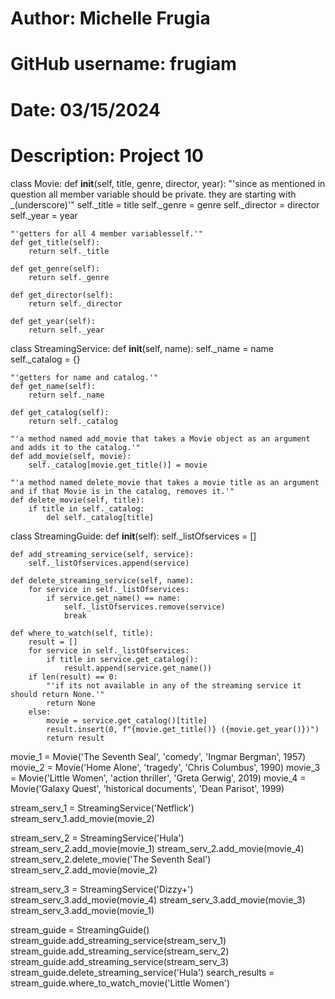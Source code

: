 # Author: Michelle Frugia
# GitHub username: frugiam
# Date: 03/15/2024
# Description: Project 10

class Movie:
    def __init__(self, title, genre, director, year):
        "'since as mentioned in question all member variable should be private. they are starting with _(underscore)'"
        self._title = title
        self._genre = genre
        self._director = director
        self._year = year

    "'getters for all 4 member variablesself.'"
    def get_title(self):
        return self._title

    def get_genre(self):
        return self._genre

    def get_director(self):
        return self._director

    def get_year(self):
        return self._year


class StreamingService:
    def __init__(self, name):
        self._name = name
        self._catalog = {}

    "'getters for name and catalog.'"
    def get_name(self):
        return self._name

    def get_catalog(self):
        return self._catalog

    "'a method named add_movie that takes a Movie object as an argument and adds it to the catalog.'"
    def add_movie(self, movie):
        self._catalog[movie.get_title()] = movie

    "'a method named delete_movie that takes a movie title as an argument and if that Movie is in the catalog, removes it.'"
    def delete_movie(self, title):
        if title in self._catalog:
            del self._catalog[title]


class StreamingGuide:
    def __init__(self):
        self._listOfservices = []

    def add_streaming_service(self, service):
        self._listOfservices.append(service)

    def delete_streaming_service(self, name):
        for service in self._listOfservices:
            if service.get_name() == name:
                self._listOfservices.remove(service)
                break

    def where_to_watch(self, title):
        result = []
        for service in self._listOfservices:
            if title in service.get_catalog():
                result.append(service.get_name())
        if len(result) == 0:
            "'if its not available in any of the streaming service it should return None.'"
            return None
        else:
            movie = service.get_catalog()[title]
            result.insert(0, f"{movie.get_title()} ({movie.get_year()})")
            return result


movie_1 = Movie('The Seventh Seal', 'comedy', 'Ingmar Bergman', 1957)
movie_2 = Movie('Home Alone', 'tragedy', 'Chris Columbus', 1990)
movie_3 = Movie('Little Women', 'action thriller', 'Greta Gerwig', 2019)
movie_4 = Movie('Galaxy Quest', 'historical documents', 'Dean Parisot', 1999)

stream_serv_1 = StreamingService('Netflick')
stream_serv_1.add_movie(movie_2)

stream_serv_2 = StreamingService('Hula')
stream_serv_2.add_movie(movie_1)
stream_serv_2.add_movie(movie_4)
stream_serv_2.delete_movie('The Seventh Seal')
stream_serv_2.add_movie(movie_2)

stream_serv_3 = StreamingService('Dizzy+')
stream_serv_3.add_movie(movie_4)
stream_serv_3.add_movie(movie_3)
stream_serv_3.add_movie(movie_1)

stream_guide = StreamingGuide()
stream_guide.add_streaming_service(stream_serv_1)
stream_guide.add_streaming_service(stream_serv_2)
stream_guide.add_streaming_service(stream_serv_3)
stream_guide.delete_streaming_service('Hula')
search_results = stream_guide.where_to_watch_movie('Little Women')
